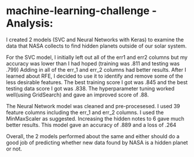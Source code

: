 # machine-learning-challenge - Analysis:

I created 2 models (SVC and Neural Networks with Keras) to examine the data that NASA collects to find hidden planets outside of our solar system.    

For the SVC model, I initially left out all of the err1 and err2 columns but my accuracy was lower than I had hoped (training was .811 and testing was .799)  Adding in all of the err_1 and err_2 columns had better results.  After I learned about RFE, I decided to use it to identify and remove some of the less desirable features.  The best training score I got was .845 and the best testing data score I got was .838.   The hyperparameter tuning worked well(using GridSearch) and gave an improved score of .88.  

The Neural Network model was cleaned and pre-procesesed.  I used 39 feature columns including the err_1 and err_2 columns.  I used the MinMaxScaler as suggested.  Increasing the hidden notes to 6 gave much better results.  This model gave an accuracy of .889 and a loss of .264

Overall, the 2 models performed about the same and either should do a good job of predicting whether new data found by NASA is a hidden planet or not.